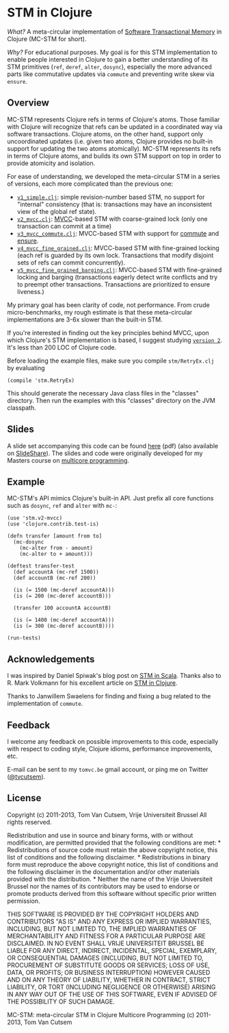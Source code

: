 STM in Clojure
==============

*What?* A meta-circular implementation of [Software Transactional Memory](http://clojure.org/refs) in Clojure (MC-STM for short).

*Why?* For educational purposes. My goal is for this STM implementation to enable people
interested in Clojure to gain a better understanding of its STM primitives (`ref`, `deref`,
`alter`, `dosync`), especially the more advanced parts like commutative updates via `commute`
and preventing write skew via `ensure`.

Overview
--------

MC-STM represents Clojure refs in terms of Clojure's atoms. Those familiar with Clojure will
recognize that refs can be updated in a coordinated way via software transactions. Clojure atoms, on the other hand, support only uncoordinated updates (i.e. given two atoms, Clojure provides no built-in support for updating the two atoms atomically). MC-STM represents its refs in terms of Clojure atoms, and builds its own STM support on top in order to provide atomicity and isolation.

For ease of understanding, we developed the meta-circular STM in a series of 
versions, each more complicated than the previous one:

- [`v1_simple.clj`](https://github.com/tvcutsem/stm-in-clojure/blob/master/stm/v1_simple.clj): simple revision-number based STM, no support for "internal" consistency (that is: transactions may have an inconsistent view of the global ref state).
- [`v2_mvcc.clj`](https://github.com/tvcutsem/stm-in-clojure/blob/master/stm/v2_mvcc.clj): [MVCC](http://en.wikipedia.org/wiki/Multiversion_concurrency_control)-based STM with 
  coarse-grained lock (only one transaction can commit at a time)
- [`v3_mvcc_commute.clj`](https://github.com/tvcutsem/stm-in-clojure/blob/master/stm/v3_mvcc_commute.clj): MVCC-based STM with support for [commute](http://clojure.github.com/clojure/clojure.core-api.html#clojure.core/commute) and [ensure](http://clojure.github.com/clojure/clojure.core-api.html#clojure.core/ensure).
- [`v4_mvcc_fine_grained.clj`](https://github.com/tvcutsem/stm-in-clojure/blob/master/stm/v4_mvcc_fine_grained.clj): MVCC-based STM with fine-grained locking (each ref is guarded by its own lock. Transactions that modify disjoint sets of refs can commit concurrently).
- [`v5_mvcc_fine_grained_barging.clj`](https://github.com/tvcutsem/stm-in-clojure/blob/master/stm/v5_mvcc_fine_grained_barging.clj): MVCC-based STM with fine-grained locking and barging (transactions eagerly detect write conflicts and try to preempt other transactions. Transactions are prioritized to ensure liveness.)

My primary goal has been clarity of code, not performance. From crude micro-benchmarks,
my rough estimate is that these meta-circular implementations are 3-6x slower than the 
built-in STM.

If you're interested in finding out the key principles behind MVCC, upon which Clojure's 
STM implementation is based, I suggest studying
[`version 2`](https://github.com/tvcutsem/stm-in-clojure/blob/master/stm/v2_mvcc.clj). 
It's less than 200 LOC of Clojure code.

Before loading the example files, make sure you compile `stm/RetryEx.clj` by evaluating

    (compile 'stm.RetryEx)
    
This should generate the necessary Java class files in the "classes" directory.
Then run the examples with this "classes" directory on the JVM classpath.

Slides
------

A slide set accompanying this code can be found [here](http://soft.vub.ac.be/~tvcutsem/talks/presentations/STM-in-Clojure.pdf) (pdf) (also available on [SlideShare](http://www.slideshare.net/tvcutsem/stm-inclojure)).
The slides and code were originally developed for my Masters course on
[multicore programming](http://soft.vub.ac.be/~tvcutsem/multicore).

Example
-------

MC-STM's API mimics Clojure's built-in API. Just prefix all core functions such as `dosync`, 
`ref` and `alter` with `mc-`:

    (use 'stm.v2-mvcc)
    (use 'clojure.contrib.test-is)

    (defn transfer [amount from to]
      (mc-dosync
        (mc-alter from - amount)
        (mc-alter to + amount)))

    (deftest transfer-test
      (def accountA (mc-ref 1500))
      (def accountB (mc-ref 200))

      (is (= 1500 (mc-deref accountA)))
      (is (= 200 (mc-deref accountB)))

      (transfer 100 accountA accountB)

      (is (= 1400 (mc-deref accountA)))
      (is (= 300 (mc-deref accountB))))
      
    (run-tests)
    
Acknowledgements
----------------

I was inspired by Daniel Spiwak's blog post on [STM in Scala](http://www.codecommit.com/blog/scala/software-transactional-memory-in-scala).
Thanks also to R. Mark Volkmann for his excellent article on [STM in Clojure](http://java.ociweb.com/mark/stm/article.html).

Thanks to Janwillem Swaelens for finding and fixing a bug related to the implementation of `commute`.

Feedback
--------

I welcome any feedback on possible improvements to this code, especially
with respect to coding style, Clojure idioms, performance improvements, etc.

E-mail can be sent to my `tomvc.be` gmail account, or ping me on
Twitter ([@tvcutsem](http://twitter.com/tvcutsem)).

License
-------

 Copyright (c) 2011-2013, Tom Van Cutsem, Vrije Universiteit Brussel
 All rights reserved.

 Redistribution and use in source and binary forms, with or without
 modification, are permitted provided that the following conditions are met:
    * Redistributions of source code must retain the above copyright
      notice, this list of conditions and the following disclaimer.
    * Redistributions in binary form must reproduce the above copyright
      notice, this list of conditions and the following disclaimer in the
      documentation and/or other materials provided with the distribution.
    * Neither the name of the Vrije Universiteit Brussel nor the
      names of its contributors may be used to endorse or promote products
      derived from this software without specific prior written permission.

THIS SOFTWARE IS PROVIDED BY THE COPYRIGHT HOLDERS AND CONTRIBUTORS "AS IS" AND
ANY EXPRESS OR IMPLIED WARRANTIES, INCLUDING, BUT NOT LIMITED TO, THE IMPLIED
WARRANTIES OF MERCHANTABILITY AND FITNESS FOR A PARTICULAR PURPOSE ARE
DISCLAIMED. IN NO EVENT SHALL VRIJE UNIVERSITEIT BRUSSEL BE LIABLE FOR ANY
DIRECT, INDIRECT, INCIDENTAL, SPECIAL, EXEMPLARY, OR CONSEQUENTIAL DAMAGES
(INCLUDING, BUT NOT LIMITED TO, PROCUREMENT OF SUBSTITUTE GOODS OR SERVICES;
LOSS OF USE, DATA, OR PROFITS; OR BUSINESS INTERRUPTION) HOWEVER CAUSED AND
ON ANY THEORY OF LIABILITY, WHETHER IN CONTRACT, STRICT LIABILITY, OR TORT
(INCLUDING NEGLIGENCE OR OTHERWISE) ARISING IN ANY WAY OUT OF THE USE OF THIS
SOFTWARE, EVEN IF ADVISED OF THE POSSIBILITY OF SUCH DAMAGE.

MC-STM: meta-circular STM in Clojure
Multicore Programming
(c) 2011-2013, Tom Van Cutsem
